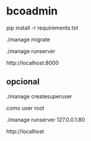 # bcoadmin

pip install -r requirements.txt

./manage migrate

./manage runserver

http://localhost:8000

## opcional

./manage createsuperuser

como user root

./manage runserver 127.0.0.1:80

http://localhost
